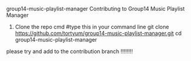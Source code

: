 group14-music-playlist-manager
Contributing to Group14 Music Playlist Manager

1. Clone the repo
cmd #type this in your command line 
git clone https://github.com/tortyum/group14-music-playlist-manager.git
cd group14-music-playlist-manager


please try and add to the contribution branch !!!!!!!!
